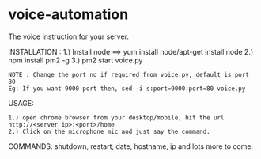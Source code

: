 # voice-automation
The voice instruction for your server.

INSTALLATION : 
	1.) Install node ==> yum install node/apt-get install node
	2.) npm install pm2 -g
	3.) pm2 start voice.py

	NOTE : Change the port no if required from voice.py, default is port 80
	Eg: If you want 9000 port then, sed -i s:port=9000:port=80 voice.py

USAGE:

	1.) open chrome browser from your desktop/mobile, hit the url http://<server ip>:<port>/home
	2.) Click on the microphone mic and just say the command.

COMMANDS:
	shutdown, restart, date, hostname, ip and lots more to come.
